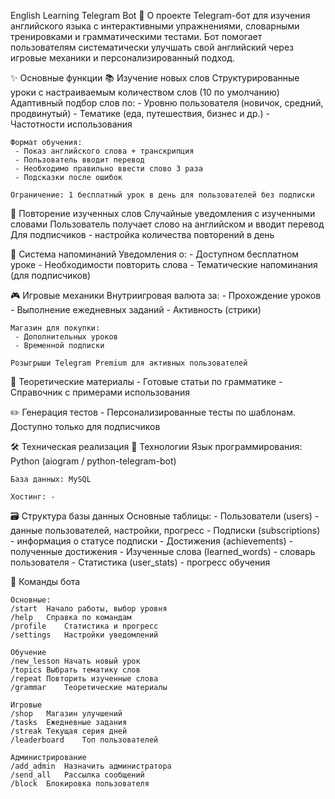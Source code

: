 English Learning Telegram Bot
📌 О проекте
Telegram-бот для изучения английского языка с интерактивными упражнениями, словарными тренировками и грамматическими тестами. Бот помогает пользователям систематически улучшать свой английский через игровые механики и персонализированный подход.

✨ Основные функции
📚 Изучение новых слов
    Структурированные уроки с настраиваемым количеством слов (10 по умолчанию)
    Адаптивный подбор слов по:
     - Уровню пользователя (новичок, средний, продвинутый)
     - Тематике (еда, путешествия, бизнес и др.)
     - Частотности использования

    Формат обучения:
     - Показ английского слова + транскрипция
     - Пользователь вводит перевод
     - Необходимо правильно ввести слово 3 раза
     - Подсказки после ошибок

    Ограничение: 1 бесплатный урок в день для пользователей без подписки

🔁 Повторение изученных слов
    Случайные уведомления с изученными словами
    Пользователь получает слово на английском и вводит перевод
    Для подписчиков - настройка количества повторений в день

🔔 Система напоминаний
    Уведомления о:
     - Доступном бесплатном уроке
     - Необходимости повторить слова
     - Тематические напоминания (для подписчиков)

🎮 Игровые механики
    Внутриигровая валюта за:
     - Прохождение уроков
     - Выполнение ежедневных заданий
     - Активность (стрики)
    
    Магазин для покупки:
     - Дополнительных уроков
     - Временной подписки

    Розыгрыши Telegram Premium для активных пользователей

📖 Теоретические материалы
     - Готовые статьи по грамматике
     - Справочник с примерами использования

✏️ Генерация тестов
    - Персонализированные тесты по шаблонам. Доступно только для подписчиков

🛠 Техническая реализация
🔧 Технологии
    Язык программирования: Python (aiogram / python-telegram-bot)

    База данных: MySQL

    Хостинг: -

🗃 Структура базы данных
Основные таблицы:
     - Пользователи (users) - данные пользователей, настройки, прогресс
     - Подписки (subscriptions) - информация о статусе подписки
     - Достижения (achievements) - полученные достижения
     - Изученные слова (learned_words) - словарь пользователя
     - Статистика (user_stats) - прогресс обучения

🤖 Команды бота

    Основные:
    /start	Начало работы, выбор уровня
    /help	Справка по командам
    /profile	Статистика и прогресс
    /settings	Настройки уведомлений

    Обучение
    /new_lesson	Начать новый урок
    /topics	Выбрать тематику слов
    /repeat	Повторить изученные слова
    /grammar	Теоретические материалы

    Игровые
    /shop	Магазин улучшений
    /tasks	Ежедневные задания
    /streak	Текущая серия дней
    /leaderboard	Топ пользователей

    Администрирование
    /add_admin	Назначить администратора
    /send_all	Рассылка сообщений
    /block	Блокировка пользователя

